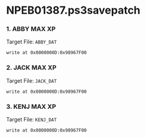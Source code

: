 # NPEB01387.ps3savepatch

### 1. ABBY MAX XP

Target File: `ABBY_DAT`

```
write at 0x0000000D:0x98967F00
```

### 2. JACK MAX XP

Target File: `JACK_DAT`

```
write at 0x0000000D:0x98967F00
```

### 3. KENJ MAX XP

Target File: `KENJ_DAT`

```
write at 0x0000000D:0x98967F00
```

